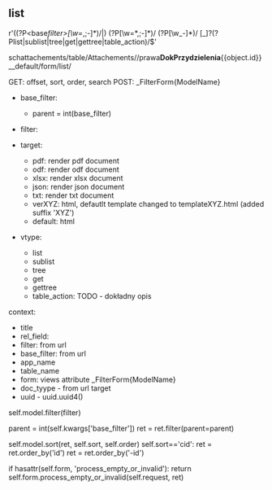 ## list

r'((?P<base*filter>[\w=*,;-]\*)/|)
(?P<filter>[\w=*,;-]\*)/
(?P<target>[\w_-]\*)/
[_]?(?P<vtype>list|sublist|tree|get|gettree|table_action)/$'

schattachements/table/Attachements//prawa**DokPrzydzielenia**{{object.id}}\_\_default/form/list/

GET: offset, sort, order, search
POST: \_FilterForm{ModelName}

- base_filter:

  - parent = int(base_filter)

- filter:

- target:

  - pdf: render pdf document
  - odf: render odf document
  - xlsx: render xlsx document
  - json: render json document
  - txt: render txt document
  - verXYZ: html, defautlt template changed to templateXYZ.html (added suffix 'XYZ')
  - default: html

- vtype:
  - list
  - sublist
  - tree
  - get
  - gettree
  - table_action: TODO - dokładny opis

context:

- title
- rel_field:
- filter: from url
- base_filter: from url
- app_name
- table_name
- form: views attribute \_FilterForm{ModelName}
- doc_tyype - from url target
- uuid - uuid.uuid4()

self.model.filter(filter)

parent = int(self.kwargs['base_filter'])
ret = ret.filter(parent=parent)

self.model.sort(ret, self.sort, self.order)
self.sort=='cid':
ret = ret.order_by('id')
ret = ret.order_by('-id')

if hasattr(self.form, 'process_empty_or_invalid'):
return self.form.process_empty_or_invalid(self.request, ret)
